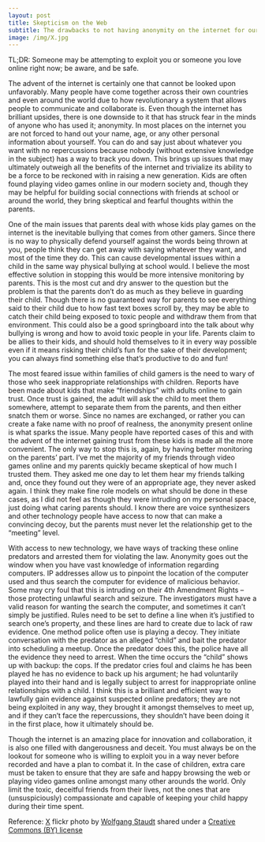 ```yaml
---
layout: post
title: Skepticism on the Web
subtitle: The drawbacks to not having anonymity on the internet for our future.
image: /img/X.jpg
---
```

TL;DR: Someone may be attempting to exploit you or someone you love online right now; be aware, and be safe.

The advent of the internet is certainly one that cannot be looked upon unfavorably. Many people have come together across their own countries and even around the world due to how revolutionary a system that allows people to communicate and collaborate is. Even though the internet has brilliant upsides, there is one downside to it that has struck fear in the minds of anyone who has used it; anonymity. In most places on the internet you are not forced to hand out your name, age, or any other personal information about yourself. You can do and say just about whatever you want with no repercussions because nobody (without extensive knowledge in the subject) has a way to track you down. This brings up issues that may ultimately outweigh all the benefits of the internet and trivialize its ability to be a force to be reckoned with in raising a new generation. Kids are often found playing video games online in our modern society and, though they may be helpful for building social connections with friends at school or around the world, they bring skeptical and fearful thoughts within the parents.

One of the main issues that parents deal with whose kids play games on the internet is the inevitable bullying that comes from other gamers. Since there is no way to physically defend yourself against the words being thrown at you, people think they can get away with saying whatever they want, and most of the time they do. This can cause developmental issues within a child in the same way physical bullying at school would. I believe the most effective solution in stopping this would be more intensive monitoring by parents. This is the most cut and dry answer to the question but the problem is that the parents don’t do as much as they believe in guarding their child. Though there is no guaranteed way for parents to see everything said to their child due to how fast text boxes scroll by, they may be able to catch their child being exposed to toxic people and withdraw them from that environment. This could also be a good springboard into the talk about why bullying is wrong and how to avoid toxic people in your life. Parents claim to be allies to their kids, and should hold themselves to it in every way possible even if it means risking their child’s fun for the sake of their development; you can always find something else that’s productive to do and fun!

The most feared issue within families of child gamers is the need to wary of those who seek inappropriate relationships with children. Reports have been made about kids that make “friendships” with adults online to gain trust. Once trust is gained, the adult will ask the child to meet them somewhere, attempt to separate them from the parents, and then either snatch them or worse. Since no names are exchanged, or rather you can create a fake name with no proof of realness, the anonymity present online is what sparks the issue. Many people have reported cases of this and with the advent of the internet gaining trust from these kids is made all the more convenient. The only way to stop this is, again, by having better monitoring on the parents’ part. I’ve met the majority of my friends through video games online and my parents quickly became skeptical of how much I trusted them. They asked me one day to let them hear my friends talking and, once they found out they were of an appropriate age, they never asked again. I think they make fine role models on what should be done in these cases, as I did not feel as though they were intruding on my personal space, just doing what caring parents should. I know there are voice synthesizers and other technology people have access to now that can make a convincing decoy, but the parents must never let the relationship get to the “meeting” level.

With access to new technology, we have ways of tracking these online predators and arrested them for violating the law. Anonymity goes out the window when you have vast knowledge of information regarding computers. IP addresses allow us to pinpoint the location of the computer used and thus search the computer for evidence of malicious behavior. Some may cry foul that this is intruding on their 4th Amendment Rights – those protecting unlawful search and seizure. The investigators must have a valid reason for wanting the search the computer, and sometimes it can’t simply be justified. Rules need to be set to define a line when it’s justified to search one’s property, and these lines are hard to create due to lack of raw evidence. One method police often use is playing a decoy. They initiate conversation with the predator as an alleged “child” and bait the predator into scheduling a meetup. Once the predator does this, the police have all the evidence they need to arrest. When the time occurs the “child” shows up with backup: the cops. If the predator cries foul and claims he has been played he has no evidence to back up his argument; he had voluntarily played into their hand and is legally subject to arrest for inappropriate online relationships with a child. I think this is a brilliant and efficient way to lawfully gain evidence against suspected online predators; they are not being exploited in any way, they brought it amongst themselves to meet up, and if they can’t face the repercussions, they shouldn’t have been doing it in the first place, how it ultimately should be.

Though the internet is an amazing place for innovation and collaboration, it is also one filled with dangerousness and deceit. You must always be on the lookout for someone who is willing to exploit you in a way never before recorded and have a plan to combat it. In the case of children, extra care must be taken to ensure that they are safe and happy browsing the web or playing video games online amongst many other arounds the world. Only limit the toxic, deceitful friends from their lives, not the ones that are (unsuspiciously) compassionate and capable of keeping your child happy during their time spent.

Reference:
<a title="Plagiarism" href="https://www.flickr.com/photos/wolfgangstaudt/2757928374">X</a> flickr photo by <a href="https://www.flickr.com/photos/wolfgangstaudt">Wolfgang Staudt</a> shared under a <a href="https://creativecommons.org/licenses/by/2.0/">Creative Commons (BY) license</a> </small>

